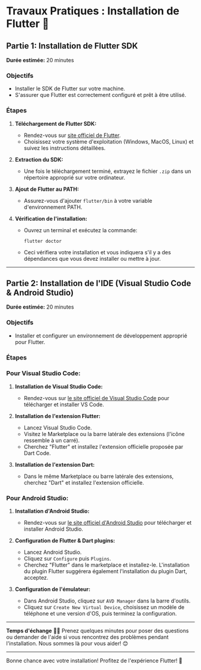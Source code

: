 # Travaux Pratiques : Installation de Flutter 🚀

## Partie 1: Installation de Flutter SDK
**Durée estimée:** 20 minutes

### Objectifs
- Installer le SDK de Flutter sur votre machine.
- S'assurer que Flutter est correctement configuré et prêt à être utilisé.

### Étapes

1. **Téléchargement de Flutter SDK:**
   - Rendez-vous sur [site officiel de Flutter](https://flutter.dev/docs/get-started/install).
   - Choisissez votre système d'exploitation (Windows, MacOS, Linux) et suivez les instructions détaillées.

2. **Extraction du SDK:**
   - Une fois le téléchargement terminé, extrayez le fichier `.zip` dans un répertoire approprié sur votre ordinateur.

3. **Ajout de Flutter au PATH:**
   - Assurez-vous d'ajouter `flutter/bin` à votre variable d'environnement PATH.

4. **Vérification de l'installation:**
   - Ouvrez un terminal et exécutez la commande:
     ```bash
     flutter doctor
     ```
   - Ceci vérifiera votre installation et vous indiquera s'il y a des dépendances que vous devez installer ou mettre à jour.

---

## Partie 2: Installation de l'IDE (Visual Studio Code & Android Studio)
**Durée estimée:** 20 minutes

### Objectifs
- Installer et configurer un environnement de développement approprié pour Flutter.

### Étapes

### Pour Visual Studio Code:

1. **Installation de Visual Studio Code:**
   - Rendez-vous sur [le site officiel de Visual Studio Code](https://code.visualstudio.com/) pour télécharger et installer VS Code.

2. **Installation de l'extension Flutter:**
   - Lancez Visual Studio Code.
   - Visitez le Marketplace ou la barre latérale des extensions (l'icône ressemble à un carré).
   - Cherchez "Flutter" et installez l'extension officielle proposée par Dart Code.

3. **Installation de l'extension Dart:**
   - Dans le même Marketplace ou barre latérale des extensions, cherchez "Dart" et installez l'extension officielle.

### Pour Android Studio:

1. **Installation d'Android Studio:**
   - Rendez-vous sur [le site officiel d'Android Studio](https://developer.android.com/studio) pour télécharger et installer Android Studio.

2. **Configuration de Flutter & Dart plugins:**
   - Lancez Android Studio.
   - Cliquez sur `Configure` puis `Plugins`.
   - Cherchez "Flutter" dans le marketplace et installez-le. L'installation du plugin Flutter suggérera également l'installation du plugin Dart, acceptez.

3. **Configuration de l'émulateur:**
   - Dans Android Studio, cliquez sur `AVD Manager` dans la barre d'outils.
   - Cliquez sur `Create New Virtual Device`, choisissez un modèle de téléphone et une version d'OS, puis terminez la configuration.

---

**Temps d'échange** 🙋‍♂️
Prenez quelques minutes pour poser des questions ou demander de l'aide si vous rencontrez des problèmes pendant l'installation. Nous sommes là pour vous aider! 😊

---

Bonne chance avec votre installation! Profitez de l'expérience Flutter! 🎉